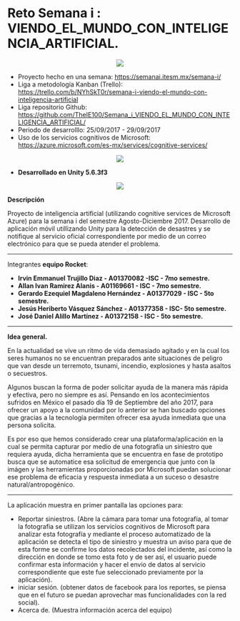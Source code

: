 # Reto Semana i :           VIENDO_EL_MUNDO_CON_INTELIGENCIA_ARTIFICIAL.


<p align="center">
  <img src="https://user-images.githubusercontent.com/12177670/30831439-13dcc3a4-a20d-11e7-866a-37f875b04868.jpg">
</p>

* Proyecto hecho en una semana: https://semanai.itesm.mx/semana-i/
* Liga a metodología Kanban (Trello): https://trello.com/b/NYhSkT0r/semana-i-viendo-el-mundo-con-inteligencia-artificial
* Liga repositorio Github: https://github.com/TheIE100/Semana_i_VIENDO_EL_MUNDO_CON_INTELIGENCIA_ARTIFICIAL/
* Periodo de desarrolllo: 25/09/2017 - 29/09/2017
* Uso de los servicios cognitivos de Microsoft: https://azure.microsoft.com/es-mx/services/cognitive-services/

<p align="center">
 <img src="https://user-images.githubusercontent.com/12177670/30831442-16396648-a20d-11e7-9155-7581235fa8db.png">
</p>

* **Desarrollado en Unity 5.6.3f3**

<p align="center">
<img src="https://user-images.githubusercontent.com/12177670/30831575-86456a72-a20d-11e7-8d2b-54387c832b24.png">
</p>

**Descripción**
<p>
Proyecto de inteligencia artificial (utilizando cognitive services de Microsoft Azure) para la semana i del semestre Agosto-Diciembre 2017.  Desarrollo de aplicación móvil utillizando Unity para la detección de desastres y se notifique al servicio oficial correspondiente por medio de un correo electrónico para que se pueda atender el problema.
</p>

--------------------------------------------------------------------------
Integrantes **equipo Rocket**:
* **Irvin Emmanuel Trujillo Diaz - A01370082 -ISC - 7mo semestre.**
* **Allan Ivan Ramirez Alanis - A01169661 - ISC - 7mo semestre.**
* **Gerardo Ezequiel Magdaleno Hernández - A01377029  - ISC - 5to semestre.**
* **Jesús Heriberto Vásquez Sánchez - A01377358 - ISC- 5to semestre.**
* **José Daniel Alillo Martínez - A01372158 - ISC - 5to semestre.**
--------------------------------------------------------------------------
**Idea general.**

En la actualidad se vive un ritmo de vida demasiado agitado y en la cual los seres humanos no se encuentran preparados ante situaciones de peligro que van desde un terremoto, tsunami, incendio, explosiones y hasta asaltos o secuestros.

Algunos buscan la forma de poder solicitar ayuda de la manera más rápida y efectiva, pero no siempre es así. Pensando en los acontecimientos sufridos en México el pasado día 19 de Septiembre del año 2017, para ofrecer un apoyo a la comunidad por lo anterior se han buscado opciones que gracias a la tecnología permiten ofrecer esa ayuda inmediata que una persona solicita.

Es por eso que hemos considerado crear una plataforma/aplicación en la cual se permita capturar por medio de una fotografía un siniestro que requiera ayuda, dicha herramienta que se encuentra en fase de prototipo busca que se automatice esa solicitud de emergencia que junto con la imágen y las herramientas proporcionadas por Microsoft puedan solucionar ese problema de eficacia y respuesta inmediata a un suceso o desastre natural/antropogénico.

--------------------------------------------------------------------------

La aplicación  muestra en primer pantalla las opciones para:
  * Reportar siniestros. (Abre la cámara para tomar una fotografía, al tomar la fotografia se utilizan los servicios cognitivos de Microsoft para analizar esta fotografía y mediante el proceso automatizado de la aplicación se detecta el tipo de siniestro y muestra un aviso para que de esta forme se confirme los datos recolectados del incidente, así como la dirección en donde se tomo esta foto y de ser así, el usuario puede confirmar esta información y hacer el envio de datos al servicio correspondiente que este fue seleccionado previamente por la aplicación).
 * iniciar sesión. (obtener datos de facebook para los reportes, se piensa que en el futuro se puedan aprovechar mas funcionalidades con la red social).
 * Acerca de. (Muestra información acerca del equipo)

